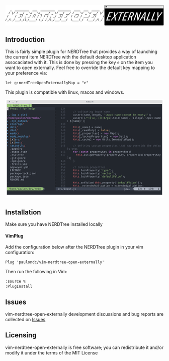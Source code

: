 <p align="center">
  <img src="data/logo.png?v=1"/>
</p>

## Introduction
This is fairly simple plugin for NERDTree that provides a way of launching the current item NERDTree with the default desktop application assocaciated with it. This is done by pressing the key `e` on the item you want to open externally. Feel free to override the default key mapping to your preference via:

```vim
let g:nerdTreeOpenExternallyMap = "e"
```

This plugin is compatible with linux, macos and windows.

<p align="center">
  <img src="data/clip.gif?v=1"/>
</p>

## Installation

Make sure you have NERDTree installed locally

#### VimPlug

Add the configuration below after the NERDTree plugin in your vim configuration:

```vim
Plug 'paulondc/vim-nerdtree-open-externally'
```

Then run the following in Vim:

```vim
:source %
:PlugInstall
```

## Issues
vim-nerdtree-open-externally development discussions and bug reports are collected on [Issues](https://github.com/paulondc/vim-nerdtree-open-externally/issues)

## Licensing
vim-nerdtree-open-externally is free software; you can redistribute it and/or modify it under the terms of the MIT License
